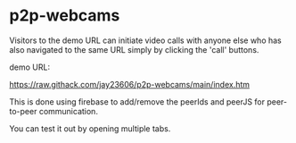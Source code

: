 # p2p-webcams
Visitors to the demo URL can initiate video calls with anyone else who has also navigated to the same URL simply by clicking the 'call' buttons.

demo URL:

https://raw.githack.com/jay23606/p2p-webcams/main/index.htm

This is done using firebase to add/remove the peerIds and peerJS for peer-to-peer communication.

You can test it out by opening multiple tabs.
